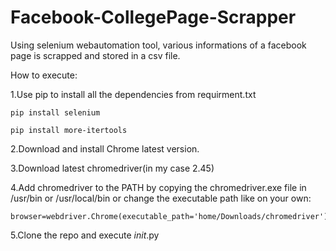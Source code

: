 # Facebook-CollegePage-Scrapper
Using selenium webautomation tool, various informations of a facebook page is scrapped and stored in a csv file.

How to execute:

1.Use pip to install all the dependencies from requirment.txt
    
    pip install selenium
    
    pip install more-itertools
    
2.Download and install Chrome latest version.

3.Download latest chromedriver(in my case 2.45)

4.Add chromedriver to the PATH by copying the chromedriver.exe file in /usr/bin or /usr/local/bin or change the executable path like on your own:
    
    browser=webdriver.Chrome(executable_path='home/Downloads/chromedriver')

5.Clone the repo and execute _init_.py
